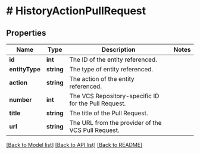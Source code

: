 # # HistoryActionPullRequest

## Properties

Name | Type | Description | Notes
------------ | ------------- | ------------- | -------------
**id** | **int** | The ID of the entity referenced. |
**entityType** | **string** | The type of entity referenced. |
**action** | **string** | The action of the entity referenced. |
**number** | **int** | The VCS Repository-specific ID for the Pull Request. |
**title** | **string** | The title of the Pull Request. |
**url** | **string** | The URL from the provider of the VCS Pull Request. |

[[Back to Model list]](../../README.md#models) [[Back to API list]](../../README.md#endpoints) [[Back to README]](../../README.md)
